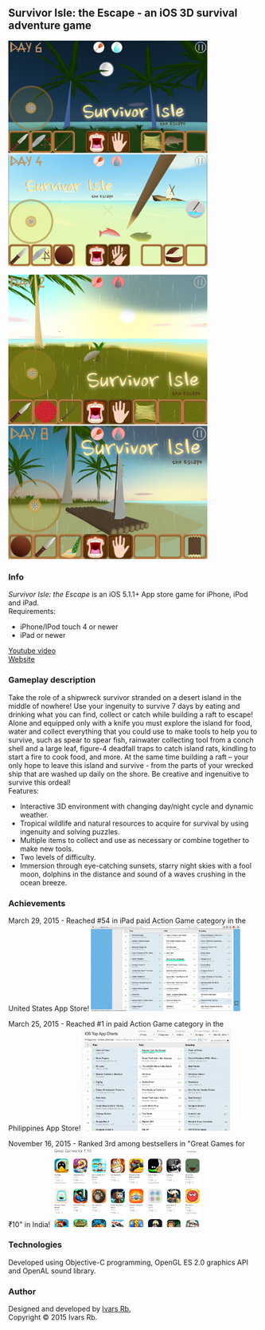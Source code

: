## Survivor Isle: the Escape - an iOS 3D survival adventure game
<p float="left">
<img src="screenshot_1.png" alt="Screenshot2" width="400"/>
<img src="screenshot_3.png" alt="Screenshot1" width="400"/>
</p>
<p float="left">
<img src="screenshot_4.png" alt="Screenshot3" width="400"/>
<img src="screenshot_2.png" alt="Screenshot4" width="400"/>  
</p>  

### Info
*Survivor Isle: the Escape* is an iOS 5.1.1+ App store game for iPhone, iPod and iPad.  
Requirements:
- iPhone/IPod touch 4 or newer
- iPad or newer  

[Youtube video](https://www.youtube.com/watch?v=fLNV-mex-d4)  
[Website](https://www.facebook.com/SurvivorEscape/)  
### Gameplay description
Take the role of a shipwreck survivor stranded on a desert island in the middle of nowhere! Use your ingenuity to survive 7 days by eating and drinking what you can find, collect or catch while building a raft to escape!  
Alone and equipped only with a knife you must explore the island for food, water and collect everything that you could use to make tools to help you to survive, such as spear to spear fish, rainwater collecting tool from a conch shell and a large leaf, figure-4 deadfall traps to catch island rats, kindling to start a fire to cook food, and more. At the same time building a raft – your only hope to leave this island and survive - from the parts of your wrecked ship that are washed up daily on the shore. Be creative and ingenuitive to survive this ordeal!  
Features:
- Interactive 3D environment with changing day/night cycle and dynamic weather.
- Tropical wildlife and natural resources to acquire for survival by using ingenuity and solving puzzles.
- Multiple items to collect and use as necessary or combine together to make new tools.
- Two levels of difficulty.
- Immersion through eye-catching sunsets, starry night skies with a fool moon, dolphins in the distance and sound of a waves crushing in the ocean breeze.  
### Achievements
March 29, 2015 - Reached #54 in iPad paid Action Game category in the United States App Store!
<img src="ach_states.png" alt="rank_states" width="300"/>  

March 25, 2015 - Reached #1 in paid Action Game category in the Philippines App Store!
<img src="ach_philippines.png" alt="rank_philippines" width="300"/>  

November 16, 2015 - Ranked 3rd among bestsellers in "Great Games for ₹10" in India!
<img src="ach_india.png" alt="rank_india" width="300"/>  

### Technologies
Developed using Objective-C programming, OpenGL ES 2.0 graphics API and OpenAL sound library.
### Author
Designed and developed by [Ivars Rb.](https://github.com/ivarsrb)  
Copyright © 2015 Ivars Rb.